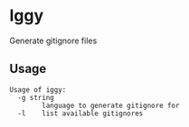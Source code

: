 # Iggy

Generate gitignore files

## Usage

```
Usage of iggy:
  -g string
        language to generate gitignore for
  -l    list available gitignores
```
